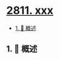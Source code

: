# [2811. xxx](https://github.com/Tdahuyou/TNotes.leetcode/tree/main/notes/2811.%20xxx)

<!-- region:toc -->

- [1. 📝 概述](#1--概述)

<!-- endregion:toc -->

## 1. 📝 概述
